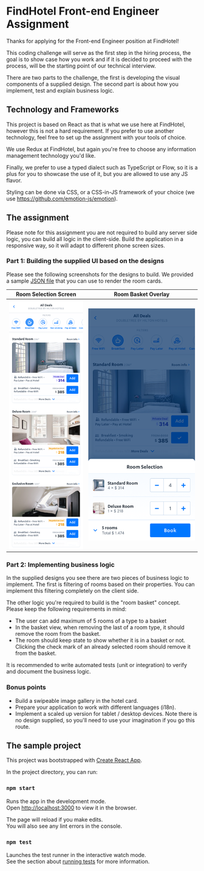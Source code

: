 # FindHotel Front-end Engineer Assignment

Thanks for applying for the Front-end Engineer position at FindHotel!

This coding challenge will serve as the first step in the hiring process, the goal is to show case how you work and if it is decided to proceed with the process, will be the starting point of our technical interview.

There are two parts to the challenge, the first is developing the visual components of a supplied design. The second part is about how you implement, test and explain business logic.

## Technology and Frameworks

This project is based on React as that is what we use here at FindHotel, however this is not a hard requirement. If you prefer to use another technology, feel free to set up the assignment with your tools of choice.

We use Redux at FindHotel, but again you're free to choose any information management technology you'd like.

Finally, we prefer to use a typed dialect such as TypeScript or Flow, so it is a plus for you to showcase the use of it, but you are allowed to use any JS flavor.

Styling can be done via CSS, or a CSS-in-JS framework of your choice (we use https://github.com/emotion-js/emotion).

## The assignment

Please note for this assignment you are not required to build any server side logic, you can build all logic in the client-side.
Build the application in a responsive way, so it will adapt to different phone screen sizes.

### Part 1: Building the supplied UI based on the designs

Please see the following screenshots for the designs to build. We provided a sample [JSON file](sample-hotel-data.json) that you can use to render the room cards.

Room Selection Screen | Room Basket Overlay
-|-
![Room Selection](1-room-selection.png "Room Selection Screen") | ![Room Basket Overlay](2-room-basket-overlay.png "Room Basket Overlay")


### Part 2: Implementing business logic

In the supplied designs you see there are two pieces of business logic to implement. The first is filtering of rooms based on their properties. You can implement this filtering completely on the client side.

The other logic you're required to build is the "room basket" concept. Please keep the following requirements in mind:

* The user can add maximum of 5 rooms of a type to a basket
* In the basket view, when removing the last of a room type, it should remove the room from the basket.
* The room should keep state to show whether it is in a basket or not. Clicking the check mark of an already selected room should remove it from the basket.

It is recommended to write automated tests (unit or integration) to verify and document the business logic.

### Bonus points

* Build a swipeable image gallery in the hotel card.
* Prepare your application to work with different languages (i18n).
* Implement a scaled up version for tablet / desktop devices. Note there is no design supplied, so you'll need to use your imagination if you go this route.

## The sample project

This project was bootstrapped with [Create React App](https://github.com/facebook/create-react-app).

In the project directory, you can run:

### `npm start`

Runs the app in the development mode.<br />
Open [http://localhost:3000](http://localhost:3000) to view it in the browser.

The page will reload if you make edits.<br />
You will also see any lint errors in the console.

### `npm test`

Launches the test runner in the interactive watch mode.<br />
See the section about [running tests](https://facebook.github.io/create-react-app/docs/running-tests) for more information.
